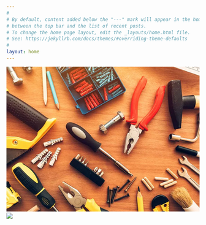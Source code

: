 ```yaml
---
#
# By default, content added below the "---" mark will appear in the home page
# between the top bar and the list of recent posts.
# To change the home page layout, edit the _layouts/home.html file.
# See: https://jekyllrb.com/docs/themes/#overriding-theme-defaults
#
layout: home
---
```

![Loja de Ferragens](assets/ferragens-e-ferramentas-imagem.jpg)
![](https://blog.vhsys.com.br/wp-content/uploads/2013/09/sistema-loja-ferragens-vhsys.jpg)